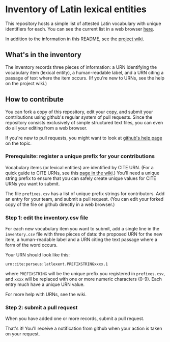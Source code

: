 # Inventory of Latin lexical entities

This repository hosts a simple list of attested Latin vocabulary with unique identifiers for each.
You can see the current list in a web browser [here](invfile).

In addition to the information in this README, see the [project wiki][projectwiki].

## What's in the inventory ##

The inventory records three pieces of information:  a URN identifying the vocabulary item (lexical entity), a human-readable label, and a URN citing a passage of text where the item occurs. (If you're new to URNs, see the help on the project wiki.)




[projectwiki]: https://github.com/LinguaLatina/lexicalinventory/wiki

[ghhelppull]: https://help.github.com/articles/using-pull-requests

[invfile]: https://github.com/LinguaLatina/lexicalinventory/blob/master/inventory.csv

## How to contribute ##

You can fork a copy of this repository, edit your copy, and submit your contributions using github's regular system of pull requests.  Since the repository consists exclusively of simple structured text files, you can even do all your editing from a web browser. 

If you're new to pull requests, you might want to look at [github's help page][ghhelppull] on the topic.




### Prerequisite:  register a unique prefix for your contributions ###

Vocabulary items (or lexical entities) are identified by CITE URN.  (For a quick guide to CITE URNs, see this [page in the wiki][citeurnhelp].)  You'll need a unique string prefix to ensure that you can safely create unique values for CITE URNs you want to submit.

[citeurnhelp]: https://github.com/LinguaLatina/lexicalinventory/wiki/Help-and-tips

The file `prefixes.csv` has a list of unique prefix strings for contributors.  Add an entry for your team, and submit a pull request.  (You can edit your forked copy of the file on github directly in a web browser.)


### Step 1: edit the inventory.csv file ###


For each new vocabulary item you want to submit, add a single line in the `inventory.csv` file with three pieces of data:  the proposed URN for the new item, a human-readable label and a URN citing the text passage where a form of the word occurs.

Your URN should look like this:

    urn:cite:perseus:latlexent.PREFIXSTRINGxxxx.1

where `PREFIXSTRING` will be the unique prefix you registered in `prefixes.csv`, and `xxxx` will be replaced with one or more numeric characters (0-9).  Each entry much have a unique URN value.

For more help with URNs, see the wiki.

### Step 2: submit a pull request ###

When you have added one or more records, submit a pull request.

That's it!  You'll receive a notification from github when your action is taken on your request.

